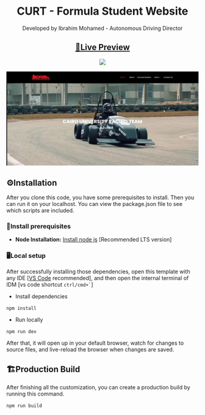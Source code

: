 <h1 align=center>CURT - Formula Student Website</h1>
<p align=center>Developed by Ibrahim Mohamed - Autonomous Driving Director</p>
<h2 align="center"> <a target="_blank" href="https://curt-fs-website.vercel.app/" rel="nofollow">👀Live Preview</a> 
</h2>

<p align=center>
  <a href="https://github.com/vercel/next.js/releases/tag/v13.0.6" alt="Contributors">
    <img src="https://img.shields.io/static/v1?label=NEXTJS&message=13.0&color=000&logo=nextjs" />
  </a>
</p>

![img_1.png](public/images/readme.png)

<!-- installation -->
## ⚙️Installation

After you clone this code, you have some prerequisites to install. Then you can run it on your localhost. You can view the package.json file to see which scripts are included.

### 🔧Install prerequisites

- **Node Installation:** [Install node js](https://nodejs.org/en/download/) [Recommended LTS version]

### 🖥️Local setup

After successfully installing those dependencies, open this template with any IDE [[VS Code](https://code.visualstudio.com/) recommended], and then open the internal terminal of IDM [vs code shortcut <code>ctrl/cmd+\`</code>]

- Install dependencies

```
npm install
```

- Run locally

```
npm run dev
```

After that, it will open up in your default browser, watch for changes to source files, and live-reload the browser when changes are saved.

## 🏗️Production Build

After finishing all the customization, you can create a production build by running this command.

```
npm run build
```
